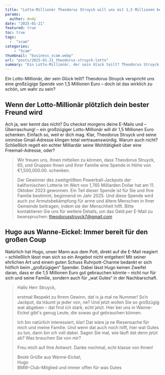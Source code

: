 ```yaml
---
title: "Lotto-Millionär Theodorus Struyck will uns mit 1,5 Millionen beglücken"
params:
  author: Andy
date: "2025-01-21"
featured: true
toc: true
tags: 
  -  "scam"
categories:
    - "Scam"
thumbnail: "business_scam.webp"
url: "posts/2025-01-21_theodorus-struyck-lotto"
summary: "Ein Lotto-Millionär, der sein Glück teilt? Theodorus Struyck verspricht uns eine großzügige Spende von 1,5 Millionen Euro – doch ist das wirklich zu schön, um wahr zu sein?"
---
```


Ein Lotto-Millionär, der sein Glück teilt? Theodorus Struyck verspricht uns eine großzügige Spende von 1,5 Millionen Euro – doch ist das wirklich zu schön, um wahr zu sein?

## Wenn der Lotto-Millionär plötzlich dein bester Freund wird

Ach ja, wer kennt das nicht? Du checkst morgens deine E-Mails und – Überraschung! – ein großzügiger Lotto-Millionär will dir 1,5 Millionen Euro schenken. Einfach so, weil er dich mag. Klar, Theodorus Struyck und seine ominöse Gmail-Adresse klingen total vertrauenswürdig. Warum auch nicht? Schließlich regelt ein echter Milliardär seine Wohltätigkeit über eine Freemail-Adresse, oder?  

> Wir freuen uns, Ihnen mitteilen zu können, dass Theodorus Struyck, 65, und Gruppen Ihnen und Ihrer Familie eine Spende in Höhe von €1,500,000.00. schenken. 
> 
> Der Gewinner des zweitgrößten Powerball-Jackpots der kalifornischen Lotterie im Wert von 1,765 Milliarden Dollar hat am 11. Oktober 2023 gewonnen. 
> Ein Teil dieser Spende ist für Sie und Ihre Familie bestimmt, beginnend im Jahr 2025. 
> Und diese Spende wird auch zur Armutsbekämpfung für arme und ältere Menschen in Ihrer Gemeinde beitragen, indem sie der Menschheit hilft. Bitte kontaktieren Sie uns für weitere Details, um das Geld per E-Mail zu beanspruchen: theodorusstruyck7@gmail.com  


## Hugo aus Wanne-Eickel: Immer bereit für den großen Coup

Natürlich hat Hugo, unser Mann aus dem Pott, direkt auf die E-Mail reagiert – schließlich lässt man sich so ein Angebot nicht entgehen! Mit seiner ehrlichen Art und einem guten Schuss Ruhrpott-Charme bedankt er sich höflich beim „großzügigen“ Spender. Dabei lässt Hugo keinen Zweifel daran, dass er die 1,5 Millionen Euro gut gebrauchen könnte – nicht nur für sich und seine Familie, sondern auch für „wat Gutes“ in der Nachbarschaft.  

> Hallo Herr Struyck,    
>   
> erstmal Respekt zu Ihrem Gewinn, dat is ja mal ne Nummer! So’n Jackpot, da träumt ja jeder von, ne? Und jetzt wollen Sie so großzügig wat abgeben – dat find ich stark, echt jetzt. Hier bei uns in Wanne-Eickel gibt's genug Leute, die sowas gut gebrauchen können.    
>   
> Ich bin natürlich interessiert, klar! Dat wäre ja ne Riesensache für mich und meine Familie. Und wenn dat auch noch hilft, hier wat Gutes zu tun, dann bin ich voll dabei. Sagen Sie mal, wie läuft dat denn jetzt ab? Was brauchen Sie von mir?    
>   
> Freu mich auf Ihre Antwort. Danke nochmal, echt klasse von Ihnen!    
>   
> Beste Grüße aus Wanne-Eickel,    
> Hugo    
> BMW-Club-Mitglied und immer offen für was Gutes  
